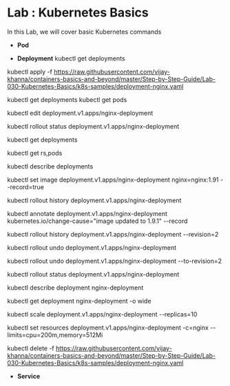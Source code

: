 # Lab : Kubernetes Basics

In this Lab, we will cover basic Kubernetes commands

* **Pod**



* **Deployment**
kubectl get deployments

kubectl apply -f https://raw.githubusercontent.com/vijay-khanna/containers-basics-and-beyond/master/Step-by-Step-Guide/Lab-030-Kubernetes-Basics/k8s-samples/deployment-nginx.yaml

kubectl get deployments
kubectl get pods

kubectl edit deployment.v1.apps/nginx-deployment

kubectl rollout status deployment.v1.apps/nginx-deployment

kubectl get deployments

kubectl get rs,pods

kubectl describe deployments



kubectl set image deployment.v1.apps/nginx-deployment nginx=nginx:1.91 --record=true

kubectl rollout history deployment.v1.apps/nginx-deployment

kubectl annotate deployment.v1.apps/nginx-deployment kubernetes.io/change-cause="image updated to 1.9.1" --record

kubectl rollout history deployment.v1.apps/nginx-deployment --revision=2

kubectl rollout undo deployment.v1.apps/nginx-deployment

kubectl rollout undo deployment.v1.apps/nginx-deployment --to-revision=2

kubectl rollout status deployment.v1.apps/nginx-deployment


kubectl describe deployment nginx-deployment

kubectl get deployment nginx-deployment -o wide


kubectl scale deployment.v1.apps/nginx-deployment --replicas=10


kubectl set resources deployment.v1.apps/nginx-deployment -c=nginx --limits=cpu=200m,memory=512Mi





kubectl delete -f https://raw.githubusercontent.com/vijay-khanna/containers-basics-and-beyond/master/Step-by-Step-Guide/Lab-030-Kubernetes-Basics/k8s-samples/deployment-nginx.yaml




* **Service**
